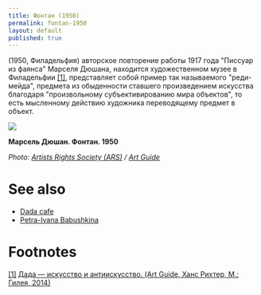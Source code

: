 ```yaml
---
title: Фонтан (1950)
permalink: fontan-1950
layout: default
published: true
---
```


(1950, Филадельфия) авторское повторение работы 1917 года "Писсуар из фаянса" Марселя Дюшана, находится художественном музее в Филадельфии <span id="a1">[\[1\]](#f1)</span>, представляет собой пример так называемого "реди-мейда", предмета из обыденности ставшего произведением искусства благодаря "произвольному субъективированию мира объектов", то есть мысленному действию художника переводящему предмет в объект.

![](http://artguide.com/uploads/ckeditor/pictures/204/content_content_06.jpg)

**Марсель Дюшан. Фонтан. 1950**

*Photo: [Artists Rights Society (ARS)](ars) / [Art Guide](http://artguide.com/uploads/ckeditor/pictures/204/content_content_06.jpg)*

# See also

+ [Dada cafe](dada-cafe)
+ [Petra-Ivana Babushkina](petra-ivana-babushkina-artist)

# Footnotes

[[1]](#a1) <span id="f1"></span> [Дада — искусство и антиискусство. (Art Guide, Ханс Рихтер, М.: Гилея, 2014)](http://artguide.com/posts/657)
